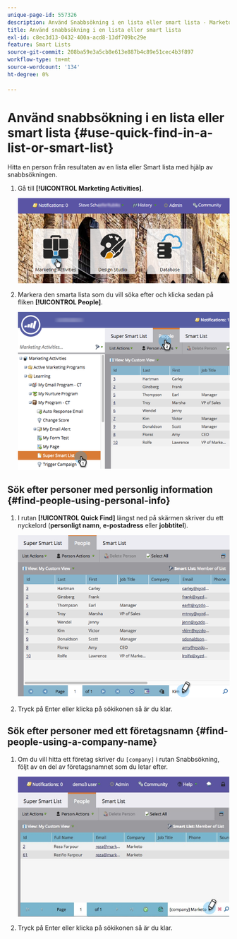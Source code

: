 ```yaml
---
unique-page-id: 557326
description: Använd Snabbsökning i en lista eller smart lista - Marketo Docs - produktdokumentation
title: Använd snabbsökning i en lista eller smart lista
exl-id: c8ec3d13-0432-400a-acd8-13df709bc29e
feature: Smart Lists
source-git-commit: 208ba59e3a5cb8e613e887b4c89e51cec4b3f897
workflow-type: tm+mt
source-wordcount: '134'
ht-degree: 0%

---
```


# Använd snabbsökning i en lista eller smart lista {#use-quick-find-in-a-list-or-smart-list}

Hitta en person från resultaten av en lista eller Smart lista med hjälp av snabbsökningen.

1. Gå till **[!UICONTROL Marketing Activities]**.

   ![](assets/login-marketing-activities.png)

1. Markera den smarta lista som du vill söka efter och klicka sedan på fliken **[!UICONTROL People]**.

   ![](assets/smartlistpeople.png)

## Sök efter personer med personlig information {#find-people-using-personal-info}

1. I rutan **[!UICONTROL Quick Find]** längst ned på skärmen skriver du ett nyckelord (**personligt namn**, **e-postadress** eller **jobbtitel**).

   ![](assets/searchpeople.png)

1. Tryck på Enter eller klicka på sökikonen så är du klar.

## Sök efter personer med ett företagsnamn {#find-people-using-a-company-name}

1. Om du vill hitta ett företag skriver du `[company]` i rutan Snabbsökning, följt av en del av företagsnamnet som du letar efter.

   ![](assets/supersmartlistsearch.jpg)

1. Tryck på Enter eller klicka på sökikonen så är du klar.

